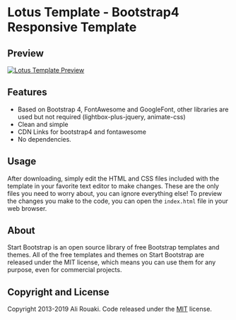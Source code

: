 # Lotus Template - Bootstrap4 Responsive Template


## Preview

[![Lotus Template Preview](https://raw.githubusercontent.com/bitsnaps/Lotus-Template/master/images/screenshot.png)](https://raw.githubusercontent.com/Alirouaki/Lotus-Template/master/images/screenshot.png)

## Features
- Based on Bootstrap 4, FontAwesome and GoogleFont, other libraries are used but not required (lightbox-plus-jquery, animate-css)
- Clean and simple
- CDN Links for bootstrap4 and fontawesome
- No dependencies.

## Usage

After downloading, simply edit the HTML and CSS files included with the template in your favorite text editor to make changes. These are the only files you need to worry about, you can ignore everything else! To preview the changes you make to the code, you can open the `index.html` file in your web browser.


## About

Start Bootstrap is an open source library of free Bootstrap templates and themes. All of the free templates and themes on Start Bootstrap are released under the MIT license, which means you can use them for any purpose, even for commercial projects.


## Copyright and License

Copyright 2013-2019 Ali Rouaki. Code released under the [MIT](https://github.com/Alirouaki/Lotus-Template/LICENSE) license.
